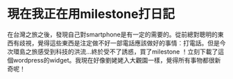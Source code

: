 # 現在我正在用milestone打日記

在台灣之旅之後，發現自己對smartphone是有一定的需要的。從前總對聰明的東西有歧視，覺得這些東西是注定做不好一部電話應該做好的事情︰打電話。但是今次環島之旅感受到科技的洪流…終於受不了誘惑，買了milestone ！立刻下載了這個wordpress的widget。我現在好像劉姥姥入大觀園一樣，覺得所有事物都很新奇呢！